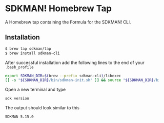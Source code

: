# SDKMAN! Homebrew Tap

A Homebrew tap containing the Formula for the SDKMAN! CLI.

## Installation

```sh
$ brew tap sdkman/tap
$ brew install sdkman-cli
```

After successful installation add the following lines to the end of your `.bash_profile`

```sh
export SDKMAN_DIR=$(brew --prefix sdkman-cli)/libexec
[[ -s "${SDKMAN_DIR}/bin/sdkman-init.sh" ]] && source "${SDKMAN_DIR}/bin/sdkman-init.sh"
```

Open a new terminal and type

```sh
sdk version
```

The output should look similar to this

```sh
SDKMAN 5.15.0
```
